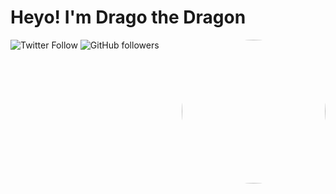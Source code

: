 <h1>Heyo! I'm Drago the Dragon</h2>
<img align='right'; style="border-radius: 50%" src="https://avatars0.githubusercontent.com/u/40704274?s=460&u=d4a3f55e7fff0e374c026094647faf282e743a9b&v=4" width="230">

![Twitter Follow](https://img.shields.io/twitter/follow/Developer_Drago?label=Follow)
![GitHub followers](https://img.shields.io/github/followers/DeveloperDrago?label=Follow&style=social)
```